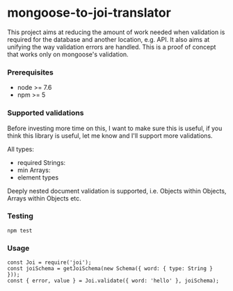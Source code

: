 # mongoose-to-joi-translator

This project aims at reducing the amount of work needed when validation is required for the database and another location, e.g. API. It also aims at unifying the way validation errors are handled. This is a proof of concept that works only on mongoose's validation.

### Prerequisites
 - node >= 7.6
 - npm >= 5

### Supported validations
Before investing more time on this, I want to make sure this is useful, if you think this library is useful, let me know and I'll support more validations.

All types:
- required
Strings:
- min
Arrays:
- element types

Deeply nested document validation is supported, i.e. Objects within Objects, Arrays within Objects etc.

### Testing

```
npm test
```

### Usage
```
const Joi = require('joi');
const joiSchema = getJoiSchema(new Schema({ word: { type: String } }));
const { error, value } = Joi.validate({ word: 'hello' }, joiSchema);
```